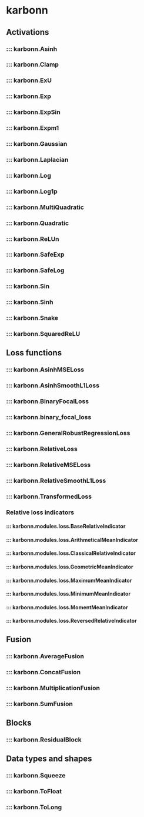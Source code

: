# karbonn

## Activations

### ::: karbonn.Asinh

### ::: karbonn.Clamp

### ::: karbonn.ExU

### ::: karbonn.Exp

### ::: karbonn.ExpSin

### ::: karbonn.Expm1

### ::: karbonn.Gaussian

### ::: karbonn.Laplacian

### ::: karbonn.Log

### ::: karbonn.Log1p

### ::: karbonn.MultiQuadratic

### ::: karbonn.Quadratic

### ::: karbonn.ReLUn

### ::: karbonn.SafeExp

### ::: karbonn.SafeLog

### ::: karbonn.Sin

### ::: karbonn.Sinh

### ::: karbonn.Snake

### ::: karbonn.SquaredReLU

## Loss functions

### ::: karbonn.AsinhMSELoss

### ::: karbonn.AsinhSmoothL1Loss

### ::: karbonn.BinaryFocalLoss

### ::: karbonn.binary_focal_loss

### ::: karbonn.GeneralRobustRegressionLoss

### ::: karbonn.RelativeLoss

### ::: karbonn.RelativeMSELoss

### ::: karbonn.RelativeSmoothL1Loss

### ::: karbonn.TransformedLoss

### Relative loss indicators

#### ::: karbonn.modules.loss.BaseRelativeIndicator

#### ::: karbonn.modules.loss.ArithmeticalMeanIndicator

#### ::: karbonn.modules.loss.ClassicalRelativeIndicator

#### ::: karbonn.modules.loss.GeometricMeanIndicator

#### ::: karbonn.modules.loss.MaximumMeanIndicator

#### ::: karbonn.modules.loss.MinimumMeanIndicator

#### ::: karbonn.modules.loss.MomentMeanIndicator

#### ::: karbonn.modules.loss.ReversedRelativeIndicator

## Fusion

### ::: karbonn.AverageFusion

### ::: karbonn.ConcatFusion

### ::: karbonn.MultiplicationFusion

### ::: karbonn.SumFusion

## Blocks

### ::: karbonn.ResidualBlock

## Data types and shapes

### ::: karbonn.Squeeze

### ::: karbonn.ToFloat

### ::: karbonn.ToLong
